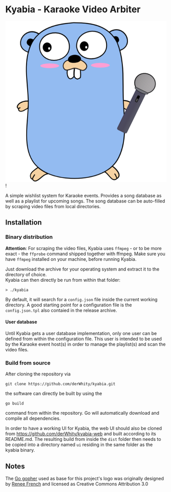 # Kyabia - **K**araoke **Vi**deo **Ar**biter

![](logo.png)!

A simple wishlist system for Karaoke events. Provides a song database as well as a playlist for upcoming songs.
The song database can be auto-filled by scraping video files from local directories.

## Installation

### Binary distribution

**Attention**:
For scraping the video files, Kyabia uses `ffmpeg` - or to be more exact - the `ffprobe` command shipped together with ffmpeg. Make sure you have `ffmpeg` installed on your machine, before running Kyabia.

Just download the archive for your operating system and extract it to the directory of choice.<br/>
Kyabia can then directly be run from within that folder:
```
> ./kyabia
```
By default, it will search for a `config.json` file inside the current working directory. A good starting point for a configuration file is the `config.json.tpl` also contaied in the release archive.

#### User database

Until Kyabia gets a user database implementation, only one user can be defined from within the configuration file.
This user is intended to be used by the Karaoke event host(s) in order to manage the playlist(s) and scan the video files.

### Build from source

After cloning the repository via 
```
git clone https://github.com/derWhity/kyabia.git
```
the software can directly be built by using the
```
go build
```
command from within the repository. Go will automatically download and compile all dependencies.

In order to have a working UI for Kyabia, the web UI should also be cloned from https://github.com/derWhity/kyabia-web
and built according to its README.md. The resulting build from inside the `dist` folder then needs to be copied into 
a directory named `ui` residing in the same folder as the kyabia binary.

## Notes

The [Go gopher](https://blog.golang.org/gopher) used as base for this project's logo was originally designed by [Renee French](http://reneefrench.blogspot.com/) and licensed as Creative Commons Attribution 3.0